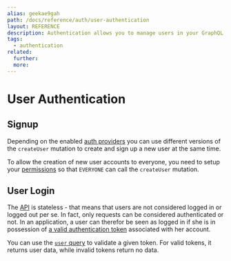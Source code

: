 ```yaml
---
alias: geekae9gah
path: /docs/reference/auth/user-authentication
layout: REFERENCE
description: Authentication allows you to manage users in your GraphQL backend. Use authentication providers like Auth0 and Digits out-of-the-box.
tags:
  - authentication
related:
  further:
  more:
---
```


# User Authentication

## Signup

Depending on the enabled [auth providers]() you can use different versions of the `createUser` mutation to create and sign up a new user at the same time.

To allow the creation of new user accounts to everyone, you need to setup your [permissions]() so that `EVERYONE` can call the `createUser` mutation.

## User Login

The [API]() is stateless - that means that users are not considered logged in or logged out per se. In fact, only requests can be considered authenticated or not. In an application, a user can therefor be seen as logged in if she is in possession of [a valid authentication token]() associated with her account.

You can use the [`user` query]() to validate a given token. For valid tokens, it returns user data, while invalid tokens return no data.
